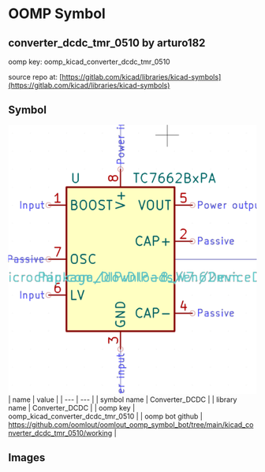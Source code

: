 # OOMP Symbol  
## converter_dcdc_tmr_0510  by arturo182  
  
oomp key: oomp_kicad_converter_dcdc_tmr_0510  
  
source repo at: [https://gitlab.com/kicad/libraries/kicad-symbols](https://gitlab.com/kicad/libraries/kicad-symbols)  
## Symbol  
  
[![working.png](working_600.png)](working.png)  
| name | value | 
| --- | --- | 
| symbol name | Converter_DCDC | 
| library name | Converter_DCDC | 
| oomp key | oomp_kicad_converter_dcdc_tmr_0510 | 
| oomp bot github | https://github.com/oomlout/oomlout_oomp_symbol_bot/tree/main/kicad_converter_dcdc_tmr_0510/working | 
## Images  
